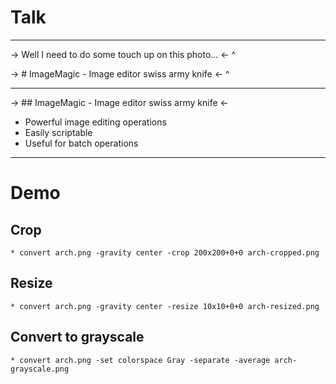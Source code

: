 # Talk

---

-> Well I need to do some touch up on this photo... <-
^


-> # ImageMagic - Image editor swiss army knife <-
^

---

-> ## ImageMagic - Image editor swiss army knife <-

* Powerful image editing operations
* Easily scriptable
* Useful for batch operations

---

# Demo

## Crop
    * convert arch.png -gravity center -crop 200x200+0+0 arch-cropped.png

## Resize
    * convert arch.png -gravity center -resize 10x10+0+0 arch-resized.png

## Convert to grayscale
    * convert arch.png -set colorspace Gray -separate -average arch-grayscale.png

